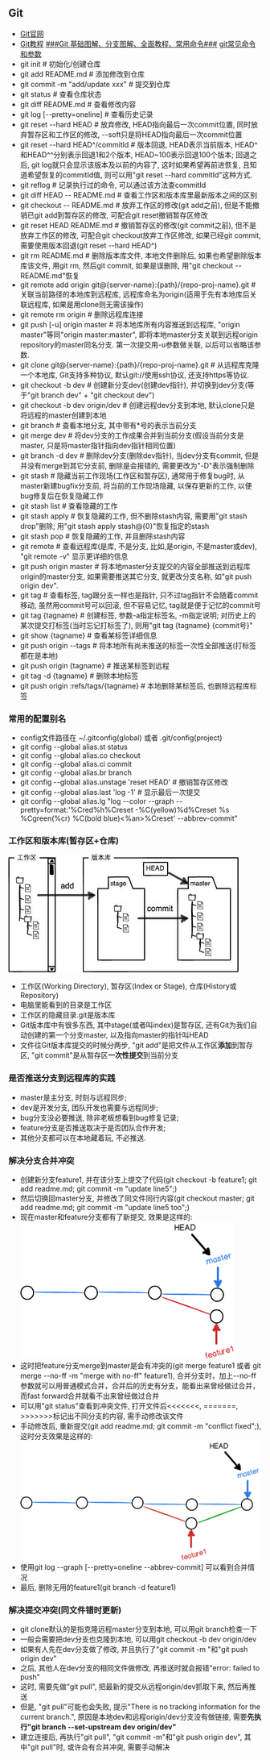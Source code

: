 ## Git
- [Git官网](https://git-scm.com/)
- [Git教程](https://www.liaoxuefeng.com/wiki/0013739516305929606dd18361248578c67b8067c8c017b000)
[###Git 基础图解、分支图解、全面教程、常用命令###](http://www.cnblogs.com/cheneasternsun/p/5952830.html)
[git常见命令和参数](http://blog.csdn.net/u012570105/article/details/50703907)
- git init                        # 初始化/创建仓库
- git add README.md               # 添加修改到仓库
- git commit -m "add/update xxx"  # 提交到仓库
- git status                      # 查看仓库状态
- git diff README.md              # 查看修改内容
- git log [--pretty=oneline]      # 查看历史记录
- git reset --hard HEAD           # 放弃修改, HEAD指向最后一次commit位置, 同时放弃暂存区和工作区的修改, --soft只是将HEAD指向最后一次commit位置
- git reset --hard HEAD^/commitId # 版本回退, HEAD表示当前版本, HEAD^和HEAD^^分别表示回退1和2个版本, HEAD~100表示回退100个版本; 回退之后, git log就只会显示该版本及以前的内容了, 这时如果希望再前进恢复, 且知道希望恢复的commitId值, 则可以用"git reset --hard commitId"这种方式.
- git reflog                      # 记录执行过的命令, 可以通过该方法查commitId
- git diff HEAD -- README.md      # 查看工作区和版本库里最新版本之间的区别
- git checkout -- README.md       # 放弃工作区的修改(git add之前), 但是不能撤销已git add到暂存区的修改, 可配合git reset撤销暂存区修改
- git reset HEAD README.md        # 撤销暂存区的修改(git commit之前), 但不是放弃工作区的修改, 可配合git checkout放弃工作区修改, 如果已经git commit, 需要使用版本回退(git reset --hard HEAD^)
- git rm README.md                # 删除版本库文件, 本地文件删除后, 如果也希望删除版本库该文件, 用git rm, 然后git commit, 如果是误删除, 用"git checkout -- README.md"恢复
- git remote add origin git@{server-name}:{path}/{repo-proj-name}.git  # 关联当前路径的本地库到远程库, 远程库命名为origin(适用于先有本地库后关联远程库, 如果是用clone则无需该操作)
- git remote rm origin            # 删除远程库连接           
- git push [-u] origin master     # 将本地库所有内容推送到远程库, "origin master"等同"origin master:master", 即将本地master分支关联到远程origin repository的master同名分支. 第一次提交用-u参数做关联, 以后可以省略该参数.
- git clone git@{server-name}:{path}/{repo-proj-name}.git   # 从远程库克隆一个本地库, Git支持多种协议, 默认git://使用ssh协议, 还支持https等协议.
- git checkout -b dev             # 创建新分支dev(创建dev指针), 并切换到dev分支(等于"git branch dev" + "git checkout dev")
- git checkout -b dev origin/dev  # 创建远程dev分支到本地, 默认clone只是将远程的master创建到本地
- git branch                      # 查看本地分支, 其中带有*号的表示当前分支
- git merge dev                   # 将dev分支的工作成果合并到当前分支(假设当前分支是master, 只是将master指针指向dev指针相同位置)
- git branch -d dev               # 删除dev分支(删除dev指针), 当dev分支有commit, 但是并没有merge到其它分支前, 删除是会报错的, 需要更改为"-D"表示强制删除
- git stash                       # 隐藏当前工作现场(工作区和暂存区), 通常用于修复bug时, 从master新建bugfix分支前, 将当前的工作现场隐藏, 以保存更新的工作, 以便bug修复后在恢复隐藏工作
- git stash list                  # 查看隐藏的工作
- git stash apply                 # 恢复隐藏的工作, 但不删除stash内容, 需要用"git stash drop"删除; 用"git stash apply stash@{0}"恢复指定的stash
- git stash pop                   # 恢复隐藏的工作, 并且删除stash内容
- git remote                      # 查看远程库(是库, 不是分支, 比如,是origin, 不是master或dev), "git remote -v" 显示更详细的信息
- git push origin master          # 将本地master分支提交的内容全部推送到远程库origin的master分支, 如果需要推送其它分支, 就更改分支名称, 如"git push origin dev".
- git tag                         # 查看标签, tag跟分支一样也是指针, 只不过tag指针不会随着commit移动, 虽然用commit号可以回滚, 但不容易记忆, tag就是便于记忆的commit号
- git tag {tagname}               # 创建标签, 参数-a指定标签名, -m指定说明; 对历史上的某次提交打标签(当时忘记打标签了), 则用"git tag {tagname} {commit号}"
- git show {tagname}              # 查看某标签详细信息
- git push origin --tags          # 将本地所有尚未推送的标签一次性全部推送(打标签都在是本地)
- git push origin {tagname}       # 推送某标签到远程
- git tag -d {tagname}            # 删除本地标签
- git push origin :refs/tags/{tagname}  # 本地删除某标签后, 也删除远程库标签

### 常用的配置别名
- config文件路径在 ~/.gitconfig(global) 或者 .git/config(project)
- git config --global alias.st status
- git config --global alias.co checkout
- git config --global alias.ci commit
- git config --global alias.br branch
- git config --global alias.unstage 'reset HEAD'  # 撤销暂存区修改
- git config --global alias.last 'log -1'         # 显示最后一次提交
- git config --global alias.lg "log --color --graph --pretty=format:'%Cred%h%Creset -%C(yellow)%d%Creset %s %Cgreen(%cr) %C(bold blue)<%an>%Creset' --abbrev-commit"

### 工作区和版本库(暂存区+仓库)

![工作区和暂存区](att/git-workspace-stagespace.jpeg)
- 工作区(Working Directory), 暂存区(Index or Stage), 仓库(History或Repository)
- 电脑里能看到的目录是工作区
- 工作区的隐藏目录.git是版本库
- Git版本库中有很多东西, 其中stage(或者叫index)是暂存区, 还有Git为我们自动创建的第一个分支master, 以及指向master的指针叫HEAD
- 文件往Git版本库提交的时候分两步, "git add"是把文件从工作区**添加**到暂存区, "git commit"是从暂存区**一次性提交**到当前分支

### 是否推送分支到远程库的实践
- master是主分支, 时刻与远程同步;
- dev是开发分支, 团队开发也需要与远程同步;
- bug分支没必要推送, 除非老板想看到bug修复记录;
- feature分支是否推送取决于是否团队合作开发;
- 其他分支都可以在本地藏着玩, 不必推送.

### 解决分支合并冲突
- 创建新分支feature1, 并在该分支上提交了代码(git checkout -b feature1; git add readme.md; git commit -m "update line5";)
- 然后切换回master分支, 并修改了同文件同行内容(git checkout master; git add readme.md; git commit -m "update line5 too";)
- 现在master和feature分支都有了新提交, 效果是这样的: ![](att/git-merge-conflict.png)
- 这时把feature分支merge到master是会有冲突的(git merge feature1 或者 git merge --no-ff -m "merge with no-ff" feature1), 合并分支时，加上--no-ff参数就可以用普通模式合并，合并后的历史有分支，能看出来曾经做过合并，而fast forward合并就看不出来曾经做过合并
- 可以用"git status"查看到冲突文件, 打开文件后<<<<<<<, =======, >>>>>>>标记出不同分支的内容, 需手动修改该文件
- 手动修改后, 重新提交(git add readme.md; git commit -m "conflict fixed";), 这时分支效果是这样的: ![](att/git-merge-conflict-fixed.png)
- 使用git log --graph [--pretty=oneline --abbrev-commit] 可以看到合并情况
- 最后, 删除无用的feature1(git branch -d feature1)

### 解决提交冲突(同文件错时更新)
- git clone默认的是指克隆远程master分支到本地, 可以用git branch检查一下
- 一般会需要把dev分支也克隆到本地, 可以用git checkout -b dev origin/dev
- 如果有人先在dev分支做了修改, 并且执行了"git commit -m "和"git push origin dev"
- 之后, 其他人在dev分支的相同文件做修改, 再推送时就会报错"error: failed to push"
- 这时, 需要先做"git pull", 把最新的提交从远程origin/dev抓取下来, 然后再推送
- 但是, "git pull"可能也会失败, 提示"There is no tracking information for the current branch.", 原因是本地dev和远程origin/dev分支没有做链接, 需要**先执行"git branch --set-upstream dev origin/dev"**
- 建立连接后, 再执行"git pull", "git commit -m"和"git push origin dev", 其中"git pull"时, 或许会有合并冲突, 需要手动解决

